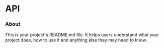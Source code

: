 API
===

### About

This is your project's README.md file. It helps users understand what your
project does, how to use it and anything else they may need to know.